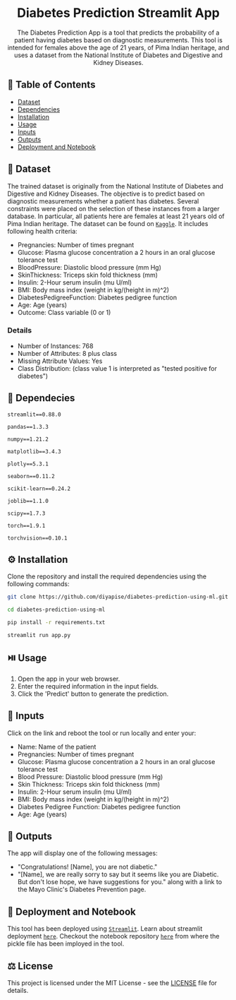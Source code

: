 <div align='center'>
  

  <h1>Diabetes Prediction Streamlit App</h1>

  <p>
The Diabetes Prediction App is a tool that predicts the probability of a patient having diabetes based on diagnostic measurements. This tool is intended for females above the age of 21 years, of Pima Indian heritage, and uses a dataset from the National Institute of Diabetes and Digestive and Kidney Diseases.
  </p>

</div>

<!-- Table of Contents -->

## :notebook_with_decorative_cover: Table of Contents

- [Dataset](#signal_strength-dataset)
- [Dependencies](#toolbox-dependecies)
- [Installation](#gear-installation)
- [Usage](#play_or_pause_button-usage)
- [Inputs](#construction-inputs)
- [Outputs](#rocket-outputs)
- [Deployment and Notebook](#triangular_flag_on_post-deployment-and-notebook)


## :signal_strength: Dataset

The trained dataset is originally from the National Institute of Diabetes and Digestive and Kidney Diseases. The objective is to predict based on diagnostic measurements whether a patient has diabetes. Several constraints were placed on the selection of these instances from a larger database. In particular, all patients here are females at least 21 years old of Pima Indian heritage. The dataset can be found on [`Kaggle`](https://www.kaggle.com/datasets/mathchi/diabetes-data-set). It includes following health criteria:

- Pregnancies: Number of times pregnant
- Glucose: Plasma glucose concentration a 2 hours in an oral glucose tolerance test
- BloodPressure: Diastolic blood pressure (mm Hg)
- SkinThickness: Triceps skin fold thickness (mm)
- Insulin: 2-Hour serum insulin (mu U/ml)
- BMI: Body mass index (weight in kg/(height in m)^2)
- DiabetesPedigreeFunction: Diabetes pedigree function
- Age: Age (years)
- Outcome: Class variable (0 or 1)


### Details
- Number of Instances: 768
- Number of Attributes: 8 plus class
- Missing Attribute Values: Yes
- Class Distribution: (class value 1 is interpreted as "tested positive for diabetes")


## :toolbox: Dependecies

`streamlit==0.88.0`

`pandas==1.3.3`

`numpy==1.21.2`

`matplotlib==3.4.3`

`plotly==5.3.1`

`seaborn==0.11.2`

`scikit-learn==0.24.2`

`joblib==1.1.0`

`scipy==1.7.3`

`torch==1.9.1`

`torchvision==0.10.1`


## :gear: Installation

Clone the repository and install the required dependencies using the following commands:

```bash
git clone https://github.com/diyapise/diabetes-prediction-using-ml.git
```

```bash
cd diabetes-prediction-using-ml
```

```bash
pip install -r requirements.txt
```

```bash
streamlit run app.py
```

## :play_or_pause_button: Usage

1. Open the app in your web browser.
2. Enter the required information in the input fields.
3. Click the 'Predict' button to generate the prediction.



## :construction: Inputs
Click on the link and reboot the tool or run locally and enter your:

* Name: Name of the patient
* Pregnancies: Number of times pregnant
* Glucose: Plasma glucose concentration a 2 hours in an oral glucose tolerance test
* Blood Pressure: Diastolic blood pressure (mm Hg)
* Skin Thickness: Triceps skin fold thickness (mm)
* Insulin: 2-Hour serum insulin (mu U/ml)
* BMI: Body mass index (weight in kg/(height in m)^2)
* Diabetes Pedigree Function: Diabetes pedigree function
* Age: Age (years)


## :rocket: Outputs
The app will display one of the following messages:

* "Congratulations! [Name], you are not diabetic."
* "[Name], we are really sorry to say but it seems like you are Diabetic. But don't lose hope, we have suggestions for you." along with a link to the Mayo Clinic's Diabetes Prevention page.


## :triangular_flag_on_post: Deployment and Notebook

This tool has been deployed using [`Streamlit`](https://streamlit.io/). Learn about streamlit deployment [`here`](https://docs.streamlit.io/streamlit-community-cloud/get-started/deploy-an-app). Checkout the notebook repository [`here`](https://github.com/diyapise/diabetes-prediction-using-ml/blob/main/diabetes_prediction.ipynb) from where the pickle file has been imployed in the tool.



## :balance_scale: License

This project is licensed under the MIT License - see the [LICENSE](https://github.com/diyapise/diabetes-prediction-using-ml/blob/main/LICENSE) file for details.
